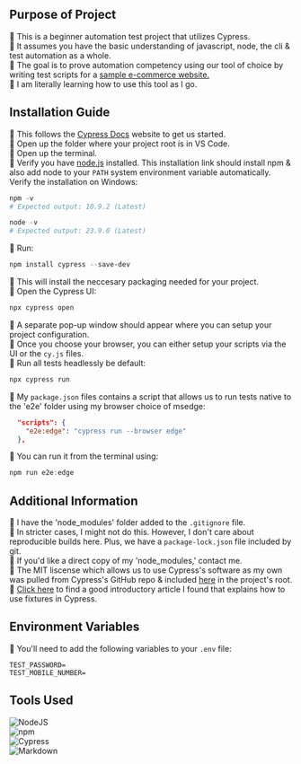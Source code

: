 ## Purpose of Project
🔸 This is a beginner automation test project that utilizes Cypress.<br>
🔸 It assumes you have the basic understanding of javascript, node, the cli & test automation as a whole.<br>
🔸 The goal is to prove automation competency using our tool of choice by writing test scripts for a [sample e-commerce website.](https://automationexercise.com/)<br>
🔸 I am literally learning how to use this tool as I go.

## Installation Guide
🔸 This follows the [Cypress Docs](https://docs.cypress.io/) website to get us started.<br>
🔸 Open up the folder where your project root is in VS Code.<br>
🔸 Open up the terminal.<br>
🔸 Verify you have [node.js](https://nodejs.org/en/download/) installed. This installation link should install npm & also add node to your `PATH` system environment variable automatically. Verify the installation on Windows:
```ps1
npm -v
# Expected output: 10.9.2 (Latest)

node -v
# Expected output: 23.9.0 (Latest)
```

🔸 Run:
```ps1
npm install cypress --save-dev
```
🔸 This will install the neccesary packaging needed for your project.<br>
🔸 Open the Cypress UI:
```ps1
npx cypress open
```
🔸 A separate pop-up window should appear where you can setup your project configuration.<br>
🔸 Once you choose your browser, you can either setup your scripts via the UI or the `cy.js` files.<br>
🔸 Run all tests headlessly be default:
```ps1
npx cypress run
```
🔸 My `package.json` files contains a script that allows us to run tests native to the 'e2e' folder using my browser choice of msedge:
```json
  "scripts": {
    "e2e:edge": "cypress run --browser edge"
  },
```
🔸 You can run it from the terminal using:
```ps1
npm run e2e:edge
```
## Additional Information
🔸 I have the 'node_modules' folder added to the `.gitignore` file.<br> 
🔸 In stricter cases, I might not do this. However, I don't care about reproducible builds here. Plus, we have a `package-lock.json` file included by git.<br>
🔸 If you'd like a direct copy of my 'node_modules,' contact me.<br>
🔸 The MIT liscense which allows us to use Cypress's software as my own was pulled from Cypress's GitHub repo & included [here](./LICENSE.txt) in the project's root.<br>
🔸 [Click here](https://medium.com/@shalininagaraj1990/what-are-fixtures-in-cypress-5fd1ed0298b8) to find a good introductory article I found that explains how to use fixtures in Cypress.

## Environment Variables
🔸 You'll need to add the following variables to your `.env` file:
```.env
TEST_PASSWORD=
TEST_MOBILE_NUMBER=
```

## Tools Used
![NodeJS](https://img.shields.io/badge/node.js-6DA55F?style=for-the-badge&logo=node.js&logoColor=white)<br>
![npm](https://img.shields.io/badge/npm-%23CB3837.svg?style=for-the-badge&logo=npm&logoColor=white)<br>
![Cypress](https://img.shields.io/badge/Cypress-%2317202C.svg?style=for-the-badge&logo=cypress&logoColor=white)<br>
![Markdown](https://img.shields.io/badge/markdown-%23000000.svg?style=for-the-badge&logo=markdown&logoColor=white) 
